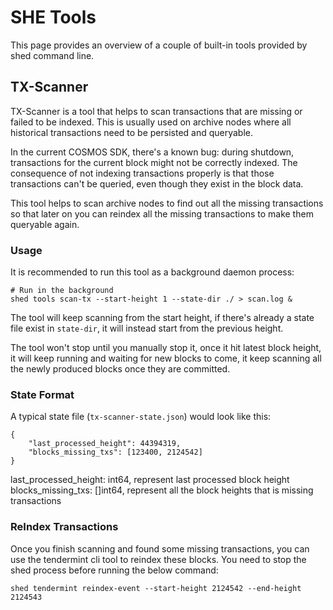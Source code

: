 # SHE Tools
This page provides an overview of a couple of built-in tools provided by shed command line. 

## TX-Scanner 
TX-Scanner is a tool that helps to scan transactions that are missing or failed 
to be indexed. This is usually used on archive nodes where all historical transactions
need to be persisted and queryable. 

In the current COSMOS SDK, there's a known bug: during shutdown, transactions for the 
current block might not be correctly indexed. The consequence of not indexing transactions properly 
is that those transactions can't be queried, even though they exist in the block data.

This tool helps to scan archive nodes to find out all the missing transactions so that
later on you can reindex all the missing transactions to make them queryable again.

### Usage
It is recommended to run this tool as a background daemon process:
```
# Run in the background
shed tools scan-tx --start-height 1 --state-dir ./ > scan.log &
```
The tool will keep scanning from the start height, if there's already
a state file exist in `state-dir`, it will instead start from the previous height.

The tool won't stop until you manually stop it, once it hit latest
block height, it will keep running and waiting for new blocks to come,
it keep scanning all the newly produced blocks once they are committed.

### State Format
A typical state file (`tx-scanner-state.json`) would look like this:
```
{
    "last_processed_height": 44394319,
    "blocks_missing_txs": [123400, 2124542]
}
```
last_processed_height: int64, represent last processed block height
blocks_missing_txs: []int64, represent all the block heights that is missing transactions

### ReIndex Transactions
Once you finish scanning and found some missing transactions, you can
use the tendermint cli tool to reindex these blocks. You need to stop
the shed process before running the below command:
```
shed tendermint reindex-event --start-height 2124542 --end-height 2124543
```
